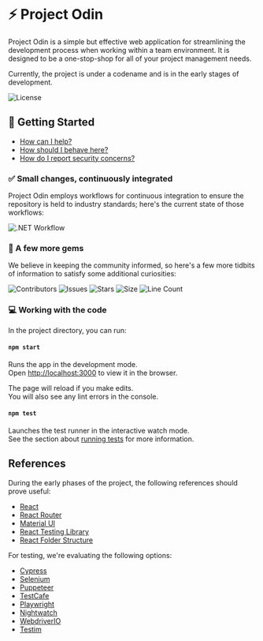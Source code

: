 # ⚡ Project Odin

Project Odin is a simple but effective web application for streamlining the development process when working within a team environment. It is designed to be a one-stop-shop for all of your project management needs.

Currently, the project is under a codename and is in the early stages of development.

![License](https://img.shields.io/github/license/tacosontitan/project-odin?logo=github&style=for-the-badge)

## 🚀 Getting Started

- [How can I help?](./CONTRIBUTING.md)
- [How should I behave here?](./CODE_OF_CONDUCT.md)
- [How do I report security concerns?](./SECURITY.md)

### ✅ Small changes, continuously integrated

Project Odin employs workflows for continuous integration to ensure the repository is held to industry standards; here's the current state of those workflows:

![.NET Workflow](https://img.shields.io/github/actions/workflow/status/tacosontitan/project-odin/build.yml?label=Build&logo=react&style=for-the-badge)

### 💎 A few more gems

We believe in keeping the community informed, so here's a few more tidbits of information to satisfy some additional curiosities:

![Contributors](https://img.shields.io/github/contributors/tacosontitan/project-odin?logo=github&style=for-the-badge)
![Issues](https://img.shields.io/github/issues/tacosontitan/project-odin?logo=github&style=for-the-badge)
![Stars](https://img.shields.io/github/stars/tacosontitan/project-odin?logo=github&style=for-the-badge)
![Size](https://img.shields.io/github/languages/code-size/tacosontitan/project-odin?logo=github&style=for-the-badge)
![Line Count](https://img.shields.io/tokei/lines/github/tacosontitan/project-odin?logo=github&style=for-the-badge)

### 💻 Working with the code

In the project directory, you can run:

#### `npm start`

Runs the app in the development mode.  
Open [http://localhost:3000](http://localhost:3000) to view it in the browser.

The page will reload if you make edits.  
You will also see any lint errors in the console.

#### `npm test`

Launches the test runner in the interactive watch mode.  
See the section about [running tests](https://facebook.github.io/create-react-app/docs/running-tests) for more information.

## References

During the early phases of the project, the following references should prove useful:

- [React](https://reactjs.org/)
- [React Router](https://reactrouter.com/)
- [Material UI](https://material-ui.com/)
- [React Testing Library](https://testing-library.com/docs/react-testing-library/intro/)
- [React Folder Structure](https://blog.webdevsimplified.com/2022-07/react-folder-structure/)

For testing, we're evaluating the following options:

- [Cypress](https://www.cypress.io/)
- [Selenium](https://www.selenium.dev/)
- [Puppeteer](https://pptr.dev/)
- [TestCafe](https://devexpress.github.io/testcafe/)
- [Playwright](https://playwright.dev/)
- [Nightwatch](https://nightwatchjs.org/)
- [WebdriverIO](https://webdriver.io/)
- [Testim](https://testim.io/)
